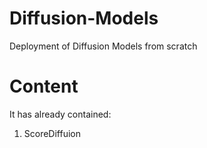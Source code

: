 # Diffusion-Models
Deployment of Diffusion Models from scratch

# Content
It has already contained:
1. ScoreDiffuion
